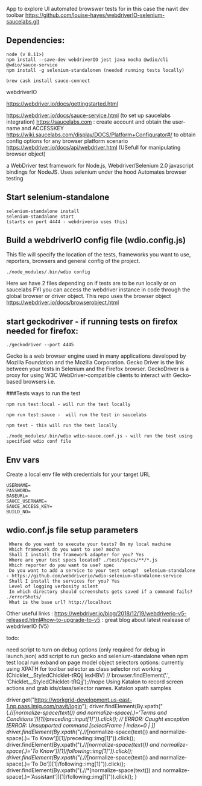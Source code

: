
App to explore UI automated browswer tests for in this case the navit dev toolbar
https://github.com/louise-hayes/webdriverIO-selenium-saucelabs.git

## Dependencies:
```
node (v 8.11>)
npm install --save-dev webdriverIO jest java mocha @wdio/cli @wdio/sauce-service
npm install -g selenium-standalonen (needed running tests locally)

brew cask install sauce-connect
```
webdriverIO

https://webdriver.io/docs/gettingstarted.html 

https://webdriver.io/docs/sauce-service.html (to set up saucelabs integration)
https://saucelabs.com : create account and obtain the user-name and ACCESSKEY
https://wiki.saucelabs.com/display/DOCS/Platform+Configurator#/ to obtain config options for any browser platform scenario
https://webdriver.io/docs/api/webdriver.html (USefull for manipulating browser object)

a WebDriver test framework for Node.js, Webdriver/Selenium 2.0 javascript bindings for NodeJS.
Uses selenium under the hood
Automates browser testing


## Start selenium-standalone
```
selenium-standalone install
selenium-standalone start
(starts on port 4444 - webdriverio uses this)
```
## Build a webdriverIO config file (wdio.config.js)
This file will specify the location of the tests, frameworks you want to use, reporters, browsers and general config of the project.
```
./node_modules/.bin/wdio config
```

Here we have 2 files depending on if tests are to be run locally or on saucelabs
FYI you can access the webdriver instance in code through the global browser or driver object. This repo uses the browser object https://webdriver.io/docs/browserobject.html

## start geckodriver - if running tests on firefox needed for firefox:
 ```
 ./geckodriver --port 4445
```

Gecko is a web browser engine used in many applications developed by Mozilla Foundation and the Mozilla Corporation. Gecko Driver is the link between your tests in Selenium and the Firefox browser. GeckoDriver is a proxy for using W3C WebDriver-compatible clients to interact with Gecko-based browsers i.e.

###Tests
ways to run the test

``` 
npm run test:local - will run the test locally 

npm run test:sauce -  will run the test in saucelabs

npm test - this will run the test locally

./node_modules/.bin/wdio wdio-sauce.conf.js - will run the test using specified wdio conf file 
```
## Env vars
Create a local env file with credentials for your target URL 
```
USERNAME=
PASSWORD=
BASEURL=
SAUCE_USERNAME=
SAUCE_ACCESS_KEY=
BUILD_NO=
```
## wdio.conf.js file setup parameters
```
 Where do you want to execute your tests? On my local machine
 Which framework do you want to use? mocha
 Shall I install the framework adapter for you? Yes
 Where are your test specs located? ./test/specs/**/*.js
 Which reporter do you want to use? spec
 Do you want to add a service to your test setup?  selenium-standalone - https://github.com/webdriverio/wdio-selenium-standalone-service
 Shall I install the services for you? Yes
 Level of logging verbosity silent
 In which directory should screenshots gets saved if a command fails? ./errorShots/
 What is the base url? http://localhost
```
Other useful links :
https://webdriver.io/blog/2018/12/19/webdriverio-v5-released.html#how-to-upgrade-to-v5 : great blog about latest realease of webdriverIO (V5)


todo:

need script to turn on debug options (only required for debug in launch.json)
add script to run gecko and selenium-standalone when npm test local run
exband on page model object
selectors options: currently using XPATH for toolbar selector as class selector not working (Chicklet__StyledChicklet-tRQjj lexHBV)
// browser.findElement('.', 'Chicklet__StyledChicklet-tRQjj');//nope
Using Katalon to record screen actions and grab ids/class/selector names.
Katalon  xpath samples

 driver.get("https://workgrid-development.us-east-1.np.paas.lmig.com/navit/login");
    driver.findElement(By.xpath("(.//*[normalize-space(text()) and normalize-space(.)='Terms and Conditions'])[1]/preceding::input[1]")).click();
    // ERROR: Caught exception [ERROR: Unsupported command [selectFrame | index=0 | ]]
    driver.findElement(By.xpath("(.//*[normalize-space(text()) and normalize-space(.)='To Know'])[1]/preceding::img[1]")).click();
    driver.findElement(By.xpath("(.//*[normalize-space(text()) and normalize-space(.)='To Know'])[1]/following::img[1]")).click();
    driver.findElement(By.xpath("(.//*[normalize-space(text()) and normalize-space(.)='To Do'])[1]/following::img[1]")).click();
    driver.findElement(By.xpath("(.//*[normalize-space(text()) and normalize-space(.)='Assistant'])[1]/following::img[1]")).click();
  }